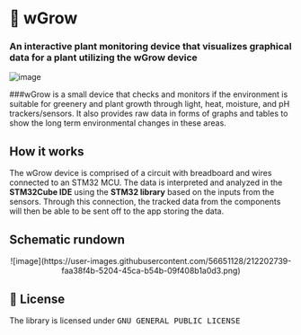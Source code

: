 #  🌿 wGrow
### An interactive plant monitoring device that visualizes graphical data for a plant utilizing the wGrow device

<p align="center">
  
![image](https://user-images.githubusercontent.com/56651128/212202379-d5ec1281-7d4e-4622-bd0b-9eabdc2eb280.png)
</p>

###wGrow is a small device that checks and monitors if the environment is suitable for greenery and plant growth through light, heat, moisture, and pH trackers/sensors. It also provides raw data in forms of graphs and tables to show the long term environmental changes in these areas. 

## How it works

The wGrow device is comprised of a circuit with breadboard and wires connected to an STM32 MCU. The data is interpreted and analyzed in the **STM32Cube IDE** using the **STM32 library** based on the inputs from the sensors. Through this connection, the tracked data from the components will then be able to be sent off to the app storing the data. 

## Schematic rundown

<p align="center">
![image](https://user-images.githubusercontent.com/56651128/212202739-faa38f4b-5204-45ca-b54b-09f408b1a0d3.png)
</p>
  
## :scroll: License
The library is licensed under <kbd>GNU GENERAL PUBLIC LICENSE</kbd>
